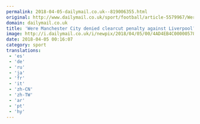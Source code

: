 ```yaml
---
permalink: 2018-04-05-dailymail.co.uk--819006355.html
original: http://www.dailymail.co.uk/sport/football/article-5579967/Were-Manchester-City-denied-clearcut-penalty-against-Liverpool.html?ITO=1490&ns_mchannel=rss&ns_campaign=1490
domain: dailymail.co.uk
title: 'Were Manchester City denied clearcut penalty against Liverpool?'
image: http://i.dailymail.co.uk/i/newpix/2018/04/05/00/4AD4EB4C00000578-0-image-a-48_1522884729286.jpg
date: 2018-04-05 00:16:07
category: sport
translations: 
 - 'es'
 - 'de'
 - 'ru'
 - 'ja'
 - 'fr'
 - 'it'
 - 'zh-CN'
 - 'zh-TW'
 - 'ar'
 - 'pt'
 - 'hy'
---
```


